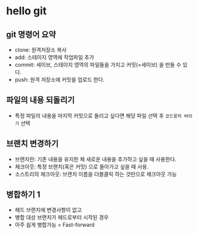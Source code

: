 # hello git

## git 명령어 요약

- clone: 원격저장소 복사
- add: 스테이지 영역에 작업파일 추가
- commit: 세이브, 스테이지 영역의 파일들을 가지고 커밋(=세이브) 을 만들 수 있다.
- push: 원격 저장소에 커밋을 업로드 한다.

## 파일의 내용 되돌리기

- 특정 파일의 내용을 마지막 커밋으로 돌리고 싶다면 해당 파일 선택 후 `코드뭉치 버리기` 선택

## 브랜치 변경하기

- 브랜치란: 기존 내용을 유지한 체 새로운 내용을 추가하고 싶을 때 사용한다.
- 체크아웃: 특정 브랜치(혹은 커밋) 으로 돌아가고 싶을 때 사용.
- 소스트리의 체크아웃: 브랜치 이름을 더블클릭 하는 것만으로 체크아웃 가능

## 병합하기 1

- 헤드 브랜치에 변경사항이 없고
- 병합 대상 브랜치가 헤드로부터 시작된 경우
- 아주 쉽게 병합가능 = Fast-forward
